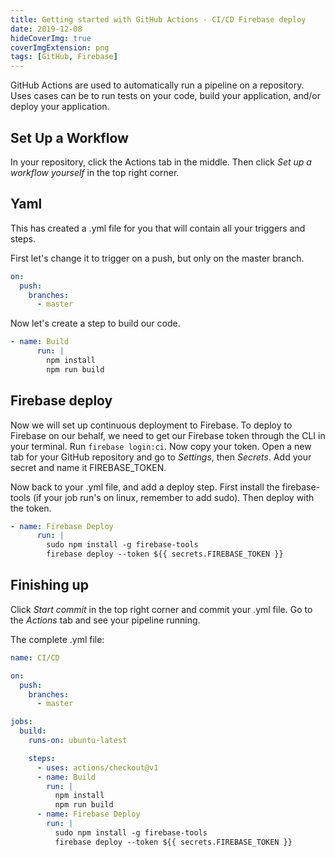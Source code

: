 ```yaml
---
title: Getting started with GitHub Actions - CI/CD Firebase deploy
date: 2019-12-08
hideCoverImg: true
coverImgExtension: png
tags: [GitHub, Firebase]
---
```


GitHub Actions are used to automatically run a pipeline on a repository. Uses cases can be to run tests on your code, build your application, and/or deploy your application.

## Set Up a Workflow

In your repository, click the Actions tab in the middle.
<ImgWithZoom src="/images/dev-blog/cover-github-actions-firebase-cicd.png" alt="GitHub Actions tab"/>
Then click <i>Set up a workflow yourself</i> in the top right corner.

## Yaml

This has created a .yml file for you that will contain all your triggers and steps.

First let's change it to trigger on a push, but only on the master branch.

```yaml
on:
  push:
    branches:
      - master
```

Now let's create a step to build our code.

```yaml
- name: Build
      run: |
        npm install
        npm run build
```

## Firebase deploy

Now we will set up continuous deployment to Firebase. To deploy to Firebase on our behalf, we need to get our Firebase token through the CLI in your terminal. Run `firebase login:ci`. Now copy your token. Open a new tab for your GitHub repository and go to <i>Settings</i>, then <i>Secrets</i>. Add your secret and name it FIREBASE_TOKEN.

Now back to your .yml file, and add a deploy step. First install the firebase-tools (if your job run's on linux, remember to add sudo). Then deploy with the token.

```yaml
- name: Firebase Deploy
      run: |
        sudo npm install -g firebase-tools
        firebase deploy --token ${{ secrets.FIREBASE_TOKEN }}
```

## Finishing up

Click <i>Start commit</i> in the top right corner and commit your .yml file.
Go to the <i>Actions</i> tab and see your pipeline running.

The complete .yml file:

```yaml
name: CI/CD

on:
  push:
    branches:
      - master

jobs:
  build:
    runs-on: ubuntu-latest

    steps:
      - uses: actions/checkout@v1
      - name: Build
        run: |
          npm install
          npm run build
      - name: Firebase Deploy
        run: |
          sudo npm install -g firebase-tools
          firebase deploy --token ${{ secrets.FIREBASE_TOKEN }}
```
